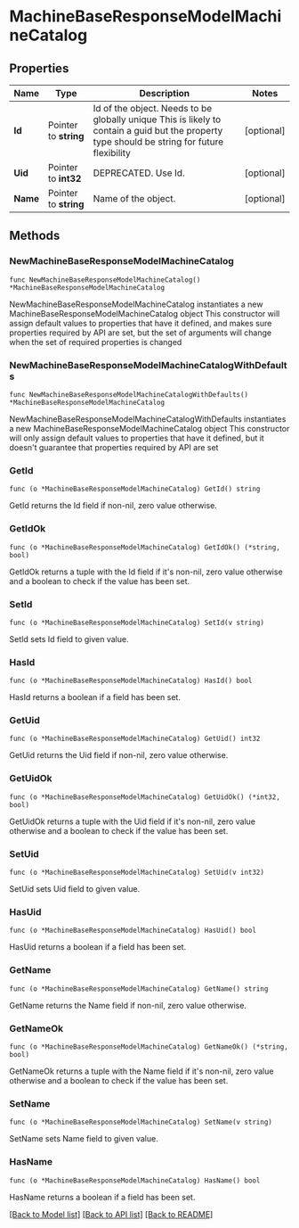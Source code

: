 # MachineBaseResponseModelMachineCatalog

## Properties

Name | Type | Description | Notes
------------ | ------------- | ------------- | -------------
**Id** | Pointer to **string** | Id of the object. Needs to be globally unique This is likely to contain a guid but the property type should be string for future flexibility | [optional] 
**Uid** | Pointer to **int32** | DEPRECATED. Use Id. | [optional] 
**Name** | Pointer to **string** | Name of the object. | [optional] 

## Methods

### NewMachineBaseResponseModelMachineCatalog

`func NewMachineBaseResponseModelMachineCatalog() *MachineBaseResponseModelMachineCatalog`

NewMachineBaseResponseModelMachineCatalog instantiates a new MachineBaseResponseModelMachineCatalog object
This constructor will assign default values to properties that have it defined,
and makes sure properties required by API are set, but the set of arguments
will change when the set of required properties is changed

### NewMachineBaseResponseModelMachineCatalogWithDefaults

`func NewMachineBaseResponseModelMachineCatalogWithDefaults() *MachineBaseResponseModelMachineCatalog`

NewMachineBaseResponseModelMachineCatalogWithDefaults instantiates a new MachineBaseResponseModelMachineCatalog object
This constructor will only assign default values to properties that have it defined,
but it doesn't guarantee that properties required by API are set

### GetId

`func (o *MachineBaseResponseModelMachineCatalog) GetId() string`

GetId returns the Id field if non-nil, zero value otherwise.

### GetIdOk

`func (o *MachineBaseResponseModelMachineCatalog) GetIdOk() (*string, bool)`

GetIdOk returns a tuple with the Id field if it's non-nil, zero value otherwise
and a boolean to check if the value has been set.

### SetId

`func (o *MachineBaseResponseModelMachineCatalog) SetId(v string)`

SetId sets Id field to given value.

### HasId

`func (o *MachineBaseResponseModelMachineCatalog) HasId() bool`

HasId returns a boolean if a field has been set.

### GetUid

`func (o *MachineBaseResponseModelMachineCatalog) GetUid() int32`

GetUid returns the Uid field if non-nil, zero value otherwise.

### GetUidOk

`func (o *MachineBaseResponseModelMachineCatalog) GetUidOk() (*int32, bool)`

GetUidOk returns a tuple with the Uid field if it's non-nil, zero value otherwise
and a boolean to check if the value has been set.

### SetUid

`func (o *MachineBaseResponseModelMachineCatalog) SetUid(v int32)`

SetUid sets Uid field to given value.

### HasUid

`func (o *MachineBaseResponseModelMachineCatalog) HasUid() bool`

HasUid returns a boolean if a field has been set.

### GetName

`func (o *MachineBaseResponseModelMachineCatalog) GetName() string`

GetName returns the Name field if non-nil, zero value otherwise.

### GetNameOk

`func (o *MachineBaseResponseModelMachineCatalog) GetNameOk() (*string, bool)`

GetNameOk returns a tuple with the Name field if it's non-nil, zero value otherwise
and a boolean to check if the value has been set.

### SetName

`func (o *MachineBaseResponseModelMachineCatalog) SetName(v string)`

SetName sets Name field to given value.

### HasName

`func (o *MachineBaseResponseModelMachineCatalog) HasName() bool`

HasName returns a boolean if a field has been set.


[[Back to Model list]](../README.md#documentation-for-models) [[Back to API list]](../README.md#documentation-for-api-endpoints) [[Back to README]](../README.md)


